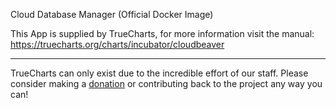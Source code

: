 Cloud Database Manager (Official Docker Image)


This App is supplied by TrueCharts, for more information visit the manual: https://truecharts.org/charts/incubator/cloudbeaver

---

TrueCharts can only exist due to the incredible effort of our staff.
Please consider making a [donation](https://truecharts.org/docs/about/sponsor) or contributing back to the project any way you can!
